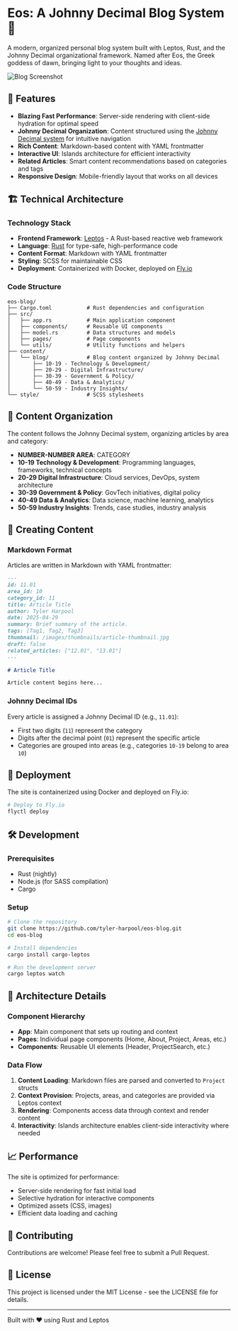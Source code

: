 # Eos: A Johnny Decimal Blog System 🌅

A modern, organized personal blog system built with Leptos, Rust, and the Johnny Decimal organizational framework. Named after Eos, the Greek goddess of dawn, bringing light to your thoughts and ideas.

![Blog Screenshot](https://tylerharpool.fly.dev/images/screenshot.png) 

## 🌟 Features

- **Blazing Fast Performance**: Server-side rendering with client-side hydration for optimal speed
- **Johnny Decimal Organization**: Content structured using the [Johnny Decimal system](https://johnnydecimal.com/) for intuitive navigation
- **Rich Content**: Markdown-based content with YAML frontmatter
- **Interactive UI**: Islands architecture for efficient interactivity
- **Related Articles**: Smart content recommendations based on categories and tags
- **Responsive Design**: Mobile-friendly layout that works on all devices

## 🏗️ Technical Architecture

### Technology Stack

- **Frontend Framework**: [Leptos](https://leptos.dev/) - A Rust-based reactive web framework
- **Language**: [Rust](https://www.rust-lang.org/) for type-safe, high-performance code
- **Content Format**: Markdown with YAML frontmatter
- **Styling**: SCSS for maintainable CSS
- **Deployment**: Containerized with Docker, deployed on [Fly.io](https://fly.io)

### Code Structure

```
eos-blog/
├── Cargo.toml           # Rust dependencies and configuration
├── src/
│   ├── app.rs           # Main application component
│   ├── components/      # Reusable UI components
│   ├── model.rs         # Data structures and models
│   ├── pages/           # Page components
│   └── utils/           # Utility functions and helpers
├── content/
│   └── blog/            # Blog content organized by Johnny Decimal
│       ├── 10-19 - Technology & Development/
│       ├── 20-29 - Digital Infrastructure/
│       ├── 30-39 - Government & Policy/
│       ├── 40-49 - Data & Analytics/
│       └── 50-59 - Industry Insights/
└── style/               # SCSS stylesheets
```

## 📂 Content Organization

The content follows the Johnny Decimal system, organizing articles by area and category:
- **NUMBER-NUMBER AREA**: CATEGORY
- **10-19 Technology & Development**: Programming languages, frameworks, technical concepts
- **20-29 Digital Infrastructure**: Cloud services, DevOps, system architecture
- **30-39 Government & Policy**: GovTech initiatives, digital policy
- **40-49 Data & Analytics**: Data science, machine learning, analytics
- **50-59 Industry Insights**: Trends, case studies, industry analysis


## 📝 Creating Content

### Markdown Format

Articles are written in Markdown with YAML frontmatter:

```markdown
---
id: 11.01
area_id: 10
category_id: 11
title: Article Title
author: Tyler Harpool
date: 2025-04-29
summary: Brief summary of the article.
tags: [Tag1, Tag2, Tag3]
thumbnail: /images/thumbnails/article-thumbnail.jpg
draft: false
related_articles: ["12.01", "13.01"]
---

# Article Title

Article content begins here...
```

### Johnny Decimal IDs

Every article is assigned a Johnny Decimal ID (e.g., `11.01`):
- First two digits (`11`) represent the category
- Digits after the decimal point (`01`) represent the specific article
- Categories are grouped into areas (e.g., categories `10-19` belong to area `10`)

## 🚀 Deployment

The site is containerized using Docker and deployed on Fly.io:

```bash
# Deploy to Fly.io
flyctl deploy
```

## 🛠️ Development

### Prerequisites

- Rust (nightly)
- Node.js (for SASS compilation)
- Cargo

### Setup

```bash
# Clone the repository
git clone https://github.com/tyler-harpool/eos-blog.git
cd eos-blog

# Install dependencies
cargo install cargo-leptos

# Run the development server
cargo leptos watch
```

## 🧩 Architecture Details

### Component Hierarchy

- **App**: Main component that sets up routing and context
- **Pages**: Individual page components (Home, About, Project, Areas, etc.)
- **Components**: Reusable UI elements (Header, ProjectSearch, etc.)

### Data Flow

1. **Content Loading**: Markdown files are parsed and converted to `Project` structs
2. **Context Provision**: Projects, areas, and categories are provided via Leptos context
3. **Rendering**: Components access data through context and render content
4. **Interactivity**: Islands architecture enables client-side interactivity where needed

## 📈 Performance

The site is optimized for performance:
- Server-side rendering for fast initial load
- Selective hydration for interactive components
- Optimized assets (CSS, images)
- Efficient data loading and caching

## 👥 Contributing

Contributions are welcome! Please feel free to submit a Pull Request.

## 📄 License

This project is licensed under the MIT License - see the LICENSE file for details.

---

Built with ❤️ using Rust and Leptos
